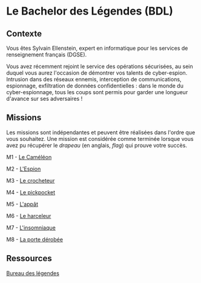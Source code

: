 # Le Bachelor des Légendes (BDL)

## Contexte

Vous êtes Sylvain Ellenstein, expert en informatique pour les services de renseignement français (DGSE). 

Vous avez récemment rejoint le service des opérations sécurisées, au sein duquel vous aurez l'occasion de démontrer vos talents de cyber-espion. Intrusion dans des réseaux ennemis, interception de communications, espionnage, exfiltration de données confidentielles : dans le monde du cyber-espionnage, tous les coups sont permis pour garder une longueur d'avance sur ses adversaires !

## Missions

Les missions sont indépendantes et peuvent être réalisées dans l'ordre que vous souhaitez. Une mission est considérée comme terminée lorsque vous avez pu récupérer le *drapeau* (en anglais, *flag*) qui prouve votre succès. 

M1 - [Le Caméléon](c1.md)

M2 - [L'Espion](c2.md)

M3 - [Le crocheteur](c3.md)

M4 - [Le pickpocket](c4.md)

M5 - [L'appât](c5.md)

M6 - [Le harceleur](c6.md)

M7 - [L'insomniaque](c7.md)

M8 - [La porte dérobée](c8.md)

## Ressources

[Bureau des légendes](https://fr.wikipedia.org/wiki/Le_Bureau_des_l%C3%A9gendes)
